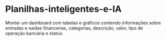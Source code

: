 # Planilhas-inteligentes-e-IA
Montar um dashboard com tabelas e gráficos contendo informações sobre entradas e saídas financeiras, categorias, descrição, valor, tipo de operação bancária e status. 
